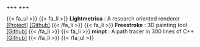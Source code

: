 +++
+++

{{< fa_ul >}}
{{< fa_li >}}
**Lightmetrica** : A research oriented renderer [[Project]](http://lightmetrica.org/) [[Github]](https://github.com/hi2p-perim/lightmetrica-v2)
{{< /fa_li >}}
{{< fa_li >}}
**Freestroke** : 3D painting tool [[Github]](https://github.com/hi2p-perim/freestroke)
{{< /fa_li >}}
{{< fa_li >}}
**minpt** : A path tracer in 300 lines of C++ [[Github]](https://github.com/hi2p-perim/minpt)
{{< /fa_li >}}
{{< /fa_ul >}}
